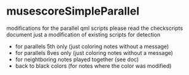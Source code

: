 # musescoreSimpleParallel
modifications for the parallel qml scripts please read the checkscripts document
just a modification of existing scripts for  detection
- for parallels 5th only (just coloring notes without a message)
- for parallels 8ves only (just coloring notes without a message)
- for neightboring notes played together (see doc)
- back to black colors (for notes where the color was modified)

